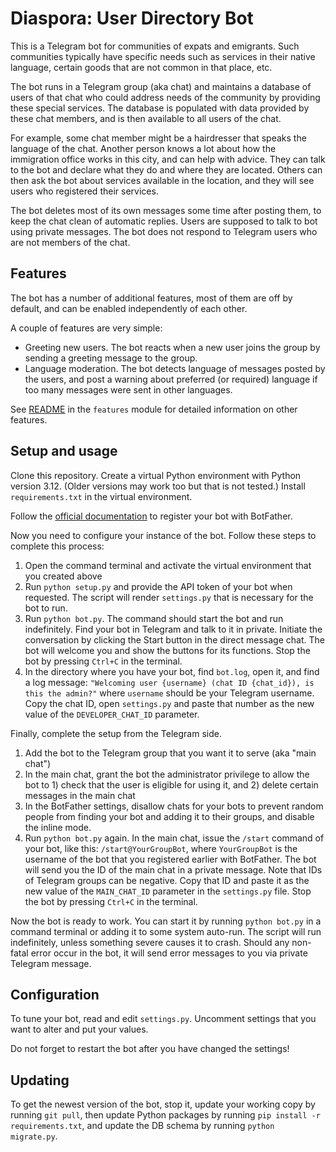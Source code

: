# Diaspora: User Directory Bot

This is a Telegram bot for communities of expats and emigrants.  Such communities typically have specific needs such as services in their native language, certain goods that are not common in that place, etc.

The bot runs in a Telegram group (aka chat) and maintains a database of users of that chat who could address needs of the community by providing these special services.  The database is populated with data provided by these chat members, and is then available to all users of the chat.

For example, some chat member might be a hairdresser that speaks the language of the chat.  Another person knows a lot about how the immigration office works in this city, and can help with advice.  They can talk to the bot and declare what they do and where they are located.  Others can then ask the bot about services available in the location, and they will see users who registered their services.

The bot deletes most of its own messages some time after posting them, to keep the chat clean of automatic replies.  Users are supposed to talk to bot using private messages.  The bot does not respond to Telegram users who are not members of the chat.

## Features

The bot has a number of additional features, most of them are off by default, and can be enabled independently of each other.  

A couple of features are very simple: 

- Greeting new users.  The bot reacts when a new user joins the group by sending a greeting message to the group.
- Language moderation.  The bot detects language of messages posted by the users, and post a warning about preferred (or required) language if too many messages were sent in other languages.

See <a href="features/README.md">README</a> in the `features` module for detailed information on other features.

## Setup and usage

Clone this repository.  Create a virtual Python environment with Python version 3.12.  (Older versions may work too but that is not tested.) Install `requirements.txt` in the virtual environment.

Follow the [official documentation](https://core.telegram.org/bots#how-do-i-create-a-bot) to register your bot with BotFather.

Now you need to configure your instance of the bot.  Follow these steps to complete this process:
1. Open the command terminal and activate the virtual environment that you created above
2. Run `python setup.py` and provide the API token of your bot when requested.  The script will render `settings.py` that is necessary for the bot to run.
3. Run `python bot.py`.  The command should start the bot and run indefinitely.  Find your bot in Telegram and talk to it in private.  Initiate the conversation by clicking the Start button in the direct message chat.  The bot will welcome you and show the buttons for its functions.  Stop the bot by pressing `Ctrl+C` in the terminal.
4. In the directory where you have your bot, find `bot.log`, open it, and find a log message: `"Welcoming user {username} (chat ID {chat_id}), is this the admin?"` where `username` should be your Telegram username.  Copy the chat ID, open `settings.py` and paste that number as the new value of the `DEVELOPER_CHAT_ID` parameter.

Finally, complete the setup from the Telegram side.

1. Add the bot to the Telegram group that you want it to serve (aka "main chat")
2. In the main chat, grant the bot the administrator privilege to allow the bot to 1) check that the user is eligible for using it, and 2) delete certain messages in the main chat
3. In the BotFather settings, disallow chats for your bots to prevent random people from finding your bot and adding it to their groups, and disable the inline mode.
4. Run `python bot.py` again.  In the main chat, issue the `/start` command of your bot, like this: `/start@YourGroupBot`, where `YourGroupBot` is the username of the bot that you registered earlier with BotFather.  The bot will send you the ID of the main chat in a private message.  Note that IDs of Telegram groups can be negative.  Copy that ID and paste it as the new value of the `MAIN_CHAT_ID` parameter in the `settings.py` file.  Stop the bot by pressing `Ctrl+C` in the terminal.

Now the bot is ready to work.  You can start it by running `python bot.py` in a command terminal or adding it to some system auto-run.  The script will run indefinitely, unless something severe causes it to crash.  Should any non-fatal error occur in the bot, it will send error messages to you via private Telegram message.

## Configuration

To tune your bot, read and edit `settings.py`.  Uncomment settings that you want to alter and put your values.

Do not forget to restart the bot after you have changed the settings!

## Updating

To get the newest version of the bot, stop it, update your working copy by running `git pull`, then update Python packages by running `pip install -r requirements.txt`, and update the DB schema by running `python migrate.py`.
